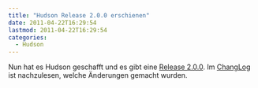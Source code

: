 ```yaml
---
title: "Hudson Release 2.0.0 erschienen"
date: 2011-04-22T16:29:54
lastmod: 2011-04-22T16:29:54
categories:
  - Hudson
---
```

Nun hat es Hudson geschafft und es gibt eine <a href="http://hudson-ci.org/docs/news.html#2.0">Release 2.0.0</a>. Im <a href="http://hudson-ci.org/changelog.html">ChangLog</a> ist nachzulesen, welche Änderungen gemacht wurden.

